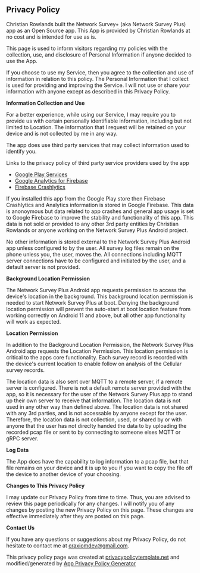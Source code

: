 ## Privacy Policy

Christian Rowlands built the Network Survey+ (aka Network Survey Plus) app as an Open Source app. This App is provided by Christian Rowlands at no cost and is intended for use as is.

This page is used to inform visitors regarding my policies with the collection, use, and disclosure of Personal Information if anyone decided to use the App.

If you choose to use my Service, then you agree to the collection and use of information in relation to this policy. The Personal Information that I collect is
used for providing and improving the Service. I will not use or share your information with anyone except as described in this Privacy Policy.

**Information Collection and Use**

For a better experience, while using our Service, I may require you to provide us with certain personally identifiable information, including but not limited to Location. The information that I request will be retained on your device and is not collected by me in any way.

The app does use third party services that may collect information used to identify you.

Links to the privacy policy of third party service providers used by the app

*   [Google Play Services](https://www.google.com/policies/privacy/)
*   [Google Analytics for Firebase](https://firebase.google.com/policies/analytics)
*   [Firebase Crashlytics](https://firebase.google.com/support/privacy/)

If you installed this app from the Google Play store then Firebase Crashlytics and Analytics information is stored in Google Firebase. This data is anonoymous
but data related to app crashes and general app usage is set to Google Firebase to improve the stability and functionality of this app. This data is not sold
or provided to any other 3rd party entities by Christian Rowlands or anyone working on the Network Survey Plus Android project.

No other information is stored external to the Network Survey Plus Android app unless configured to by the user. All survey log files remain
on the phone unless you, the user, moves the. All connections including MQTT server connections have to be
configured and initiated by the user, and a default server is not provided.

**Background Location Permission**

The Network Survey Plus Android app requests permission to access the device's location in the background. This background location
permission is needed to start Network Survey Plus at boot. Denying the background location permission will prevent the auto-start
at boot location feature from working correctly on Android 11 and above, but all other app functionality will work as expected.

**Location Permission**

In addition to the Background Location Permission, the Network Survey Plus Android app requests the Location Permission. This
location permission is critical to the apps core functionality. Each survey record is recorded with the device's current location to enable
follow on analysis of the Cellular survey records.

The location data is also sent over MQTT to a remote server, if a remote server is configured. There is not a default
remote server provided with the app, so it is necessary for the user of the Network Survey Plus app to stand up their own
server to receive that information. The location data is not used in any other way than defined above. The location data
is not shared with any 3rd parties, and is not accessable by anyone except for the user. Therefore, the location data
is not collection, used, or shared by or with anyone that the user has not direclty handed the data to by uploading
the recorded pcap file or sent to by connecting to someone elses MQTT or gRPC server.

**Log Data**

The App does have the capability to log information to a pcap file, but that file remains on your device and it is up to you if you want to copy the file off the device to another device of your choosing.

**Changes to This Privacy Policy**

I may update our Privacy Policy from time to time. Thus, you are advised to review this page periodically for any changes. I will notify you of any changes by posting the new Privacy Policy on this page. These changes are effective immediately after they are posted on this page.

**Contact Us**

If you have any questions or suggestions about my Privacy Policy, do not hesitate to contact me at craxiomdev@gmail.com.

This privacy policy page was created at [privacypolicytemplate.net](https://privacypolicytemplate.net) and modified/generated by [App Privacy Policy Generator](https://app-privacy-policy-generator.firebaseapp.com/)